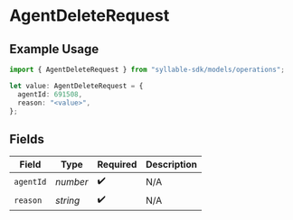 # AgentDeleteRequest

## Example Usage

```typescript
import { AgentDeleteRequest } from "syllable-sdk/models/operations";

let value: AgentDeleteRequest = {
  agentId: 691508,
  reason: "<value>",
};
```

## Fields

| Field              | Type               | Required           | Description        |
| ------------------ | ------------------ | ------------------ | ------------------ |
| `agentId`          | *number*           | :heavy_check_mark: | N/A                |
| `reason`           | *string*           | :heavy_check_mark: | N/A                |